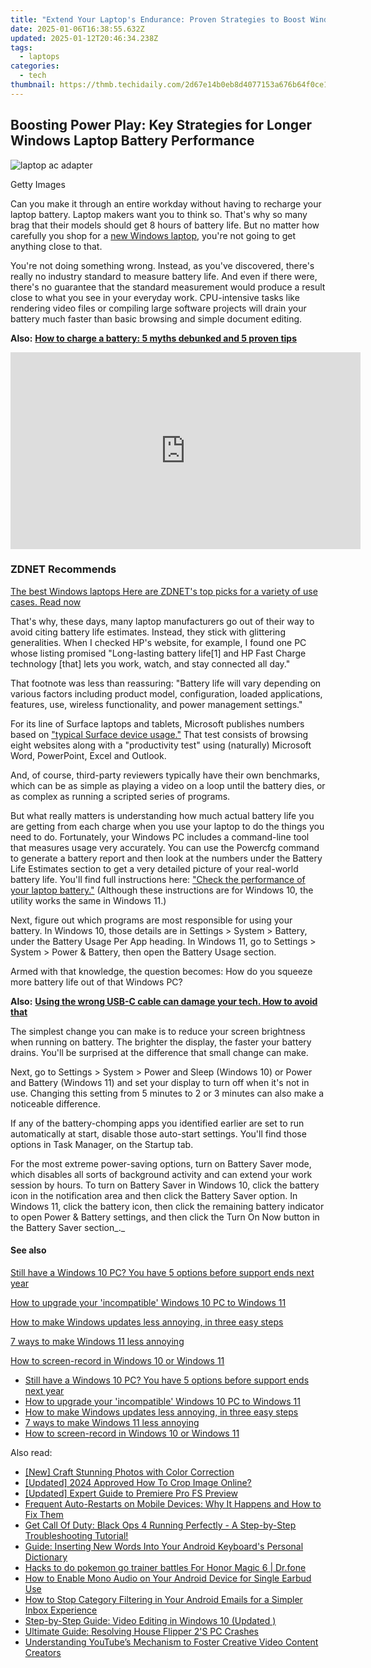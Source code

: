 ```yaml
---
title: "Extend Your Laptop's Endurance: Proven Strategies to Boost Windows System Battery Life | GadgetSphere"
date: 2025-01-06T16:38:55.632Z
updated: 2025-01-12T20:46:34.238Z
tags:
  - laptops
categories:
  - tech
thumbnail: https://thmb.techidaily.com/2d67e14b0eb8d4077153a676b64f0ce1665316566b80f80c4fccfcd9a772edaa.jpg
---
```


## Boosting Power Play: Key Strategies for Longer Windows Laptop Battery Performance

![laptop ac adapter](https://www.zdnet.com/a/img/resize/6a2546f2e01301e1aee4dea4d0d5f3ca9a659a3e/2022/06/20/6b8a184e-c08e-440e-81e7-b4c06f968a70/gettyimages-1095116094-laptop-ac-adapter.jpg?auto=webp&width=1280)

Getty Images

Can you make it through an entire workday without having to recharge your laptop battery. Laptop makers want you to think so. That's why so many brag that their models should get 8 hours of battery life. But no matter how carefully you shop for a [new Windows laptop](https://www.zdnet.com/article/best-windows-laptop/), you're not going to get anything close to that.

You're not doing something wrong. Instead, as you've discovered, there's really no industry standard to measure battery life. And even if there were, there's no guarantee that the standard measurement would produce a result close to what you see in your everyday work. CPU-intensive tasks like rendering video files or compiling large software projects will drain your battery much faster than basic browsing and simple document editing. 

**Also:** [**How to charge a battery: 5 myths debunked and 5 proven tips**](https://www.zdnet.com/article/five-smartphone-and-laptop-battery-myths/)

<!-- affiliate ads begin -->
<iframe width="560" height="315" src="https://www.youtube.com/embed/qmQjRcnaq9g?si=jadcGtXemUAlKOTa" title="YouTube video player" frameborder="0" allow="accelerometer; autoplay; clipboard-write; encrypted-media; gyroscope; picture-in-picture; web-share" referrerpolicy="strict-origin-when-cross-origin" allowfullscreen></iframe>
<!-- affiliate ads end -->

### **ZDNET** Recommends

[The best Windows laptops Here are ZDNET's top picks for a variety of use cases.  Read now](https://www.zdnet.com/article/best-windows-laptop/)

That's why, these days, many laptop manufacturers go out of their way to avoid citing battery life estimates. Instead, they stick with glittering generalities. When I checked HP's website, for example, I found one PC whose listing promised "Long-lasting battery life\[1\] and HP Fast Charge technology \[that\] lets you work, watch, and stay connected all day." 

That footnote was less than reassuring: "Battery life will vary depending on various factors including product model, configuration, loaded applications, features, use, wireless functionality, and power management settings." 

For its line of Surface laptops and tablets, Microsoft publishes numbers based on ["typical Surface device usage."](https://support.microsoft.com/en-us/surface/surface-battery-testing-and-estimated-performance-f038487c-a6c8-407d-b0b0-5737ac5e8397) That test consists of browsing eight websites along with a "productivity test" using (naturally) Microsoft Word, PowerPoint, Excel and Outlook. 

And, of course, third-party reviewers typically have their own benchmarks, which can be as simple as playing a video on a loop until the battery dies, or as complex as running a scripted series of programs. 

But what really matters is understanding how much actual battery life you are getting from each charge when you use your laptop to do the things you need to do. Fortunately, your Windows PC includes a command-line tool that measures usage very accurately. You can use the Powercfg command to generate a battery report and then look at the numbers under the Battery Life Estimates section to get a very detailed picture of your real-world battery life. You'll find full instructions here: ["Check the performance of your laptop battery."](https://www.zdnet.com/article/windows-10-tip-check-the-performance-of-your-laptop-battery/) (Although these instructions are for Windows 10, the utility works the same in Windows 11.) 

Next, figure out which programs are most responsible for using your battery. In Windows 10, those details are in Settings > System > Battery, under the Battery Usage Per App heading. In Windows 11, go to Settings > System > Power & Battery, then open the Battery Usage section. 

Armed with that knowledge, the question becomes: How do you squeeze more battery life out of that Windows PC?

**Also:** [**Using the wrong USB-C cable can damage your tech. How to avoid that**](https://www.zdnet.com/home-and-office/smart-office/using-the-wrong-usb-c-cable-can-damage-your-tech-heres-how-to-avoid-that/)

The simplest change you can make is to reduce your screen brightness when running on battery. The brighter the display, the faster your battery drains. You'll be surprised at the difference that small change can make.

Next, go to Settings > System > Power and Sleep (Windows 10) or Power and Battery (Windows 11) and set your display to turn off when it's not in use. Changing this setting from 5 minutes to 2 or 3 minutes can also make a noticeable difference.

If any of the battery-chomping apps you identified earlier are set to run automatically at start, disable those auto-start settings. You'll find those options in Task Manager, on the Startup tab.

For the most extreme power-saving options, turn on Battery Saver mode, which disables all sorts of background activity and can extend your work session by hours. To turn on Battery Saver in Windows 10, click the battery icon in the notification area and then click the Battery Saver option. In Windows 11, click the battery icon, then click the remaining battery indicator to open Power & Battery settings, and then click the Turn On Now button in the Battery Saver section_._ 

#### See also

[Still have a Windows 10 PC? You have 5 options before support ends next year](https://www.zdnet.com/article/have-a-windows-10-pc-that-cant-be-upgraded-you-have-5-options-before-support-ends-next-year/ "Still have a Windows 10 PC? You have 5 options before support ends next year")

[How to upgrade your 'incompatible' Windows 10 PC to Windows 11](https://www.zdnet.com/article/how-to-upgrade-your-incompatible-windows-10-pc-to-windows-11-two-ways/ "How to upgrade your 'incompatible' Windows 10 PC to Windows 11")

[How to make Windows updates less annoying, in three easy steps](https://www.zdnet.com/article/how-to-make-windows-update-less-annoying-in-three-easy-steps/ "How to make Windows updates less annoying, in three easy steps")

[7 ways to make Windows 11 less annoying](https://www.zdnet.com/article/seven-ways-to-make-windows-11-less-annoying/ "7 ways to make Windows 11 less annoying")

[How to screen-record in Windows 10 or Windows 11](https://www.zdnet.com/article/how-to-screen-record-in-windows-10-or-11/ "How to screen-record in Windows 10 or Windows 11")

* [Still have a Windows 10 PC? You have 5 options before support ends next year](https://www.zdnet.com/article/have-a-windows-10-pc-that-cant-be-upgraded-you-have-5-options-before-support-ends-next-year/ "Still have a Windows 10 PC? You have 5 options before support ends next year")
* [How to upgrade your 'incompatible' Windows 10 PC to Windows 11](https://www.zdnet.com/article/how-to-upgrade-your-incompatible-windows-10-pc-to-windows-11-two-ways/ "How to upgrade your 'incompatible' Windows 10 PC to Windows 11")
* [How to make Windows updates less annoying, in three easy steps](https://www.zdnet.com/article/how-to-make-windows-update-less-annoying-in-three-easy-steps/ "How to make Windows updates less annoying, in three easy steps")
* [7 ways to make Windows 11 less annoying](https://www.zdnet.com/article/seven-ways-to-make-windows-11-less-annoying/ "7 ways to make Windows 11 less annoying")
* [How to screen-record in Windows 10 or Windows 11](https://www.zdnet.com/article/how-to-screen-record-in-windows-10-or-11/ "How to screen-record in Windows 10 or Windows 11")

<ins class="adsbygoogle"
     style="display:block"
     data-ad-format="autorelaxed"
     data-ad-client="ca-pub-7571918770474297"
     data-ad-slot="1223367746"></ins>

<ins class="adsbygoogle"
     style="display:block"
     data-ad-client="ca-pub-7571918770474297"
     data-ad-slot="8358498916"
     data-ad-format="auto"
     data-full-width-responsive="true"></ins>

<span class="atpl-alsoreadstyle">Also read:</span>
<div><ul>
<li><a href="https://article-files.techidaily.com/new-craft-stunning-photos-with-color-correction/"><u>[New] Craft Stunning Photos with Color Correction</u></a></li>
<li><a href="https://vp-tips.techidaily.com/updated-2024-approved-how-to-crop-image-online/"><u>[Updated] 2024 Approved How To Crop Image Online?</u></a></li>
<li><a href="https://some-knowledge.techidaily.com/updated-expert-guide-to-premiere-pro-fs-preview/"><u>[Updated] Expert Guide to Premiere Pro FS Preview</u></a></li>
<li><a href="https://hardware-reviews.techidaily.com/frequent-auto-restarts-on-mobile-devices-why-it-happens-and-how-to-fix-them/"><u>Frequent Auto-Restarts on Mobile Devices: Why It Happens and How to Fix Them</u></a></li>
<li><a href="https://win-solutions.techidaily.com/get-call-of-duty-black-ops-4-running-perfectly-a-step-by-step-troubleshooting-tutorial/"><u>Get Call Of Duty: Black Ops 4 Running Perfectly - A Step-by-Step Troubleshooting Tutorial!</u></a></li>
<li><a href="https://hardware-reviews.techidaily.com/guide-inserting-new-words-into-your-android-keyboards-personal-dictionary/"><u>Guide: Inserting New Words Into Your Android Keyboard's Personal Dictionary</u></a></li>
<li><a href="https://pokemon-go-android.techidaily.com/hacks-to-do-pokemon-go-trainer-battles-for-honor-magic-6-drfone-by-drfone-virtual-android/"><u>Hacks to do pokemon go trainer battles For Honor Magic 6 | Dr.fone</u></a></li>
<li><a href="https://hardware-reviews.techidaily.com/how-to-enable-mono-audio-on-your-android-device-for-single-earbud-use/"><u>How to Enable Mono Audio on Your Android Device for Single Earbud Use</u></a></li>
<li><a href="https://hardware-reviews.techidaily.com/how-to-stop-category-filtering-in-your-android-emails-for-a-simpler-inbox-experience/"><u>How to Stop Category Filtering in Your Android Emails for a Simpler Inbox Experience</u></a></li>
<li><a href="https://blog-min.techidaily.com/step-by-step-guide-video-editing-in-windows-10-updated/"><u>Step-by-Step Guide: Video Editing in Windows 10 (Updated )</u></a></li>
<li><a href="https://win-blog.techidaily.com/ultimate-guide-resolving-house-flipper-2s-pc-crashes/"><u>Ultimate Guide: Resolving House Flipper 2'S PC Crashes</u></a></li>
<li><a href="https://youtube-videos.techidaily.com/understanding-youtubes-mechanism-to-foster-creative-video-content-creators/"><u>Understanding YouTube’s Mechanism to Foster Creative Video Content Creators</u></a></li>
</ul></div>

